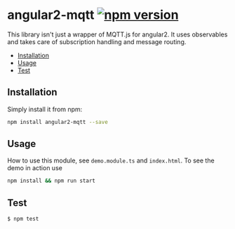 # angular2-mqtt [![npm version](https://img.shields.io/npm/v/angular2-mqtt.svg)](https://www.npmjs.com/package/angular2-mqtt)

This library isn't just a wrapper of MQTT.js for angular2.
It uses observables and takes care of subscription handling and message routing.

* [Installation](#installation)
* [Usage](#usage)
* [Test](#test)

## Installation

Simply install it from npm:

```sh
npm install angular2-mqtt --save
```

## Usage
How to use this module, see `demo.module.ts` and `index.html`.
To see the demo in action use
```sh
npm install && npm run start
```

## Test

```
$ npm test
```